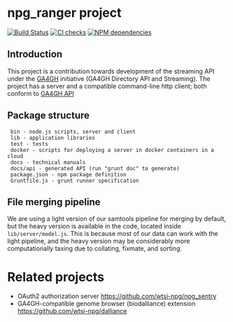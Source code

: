 # npg_ranger project

[![Build Status](https://travis-ci.org/wtsi-npg/npg_ranger.svg?branch=master)](https://travis-ci.org/wtsi-npg/npg_ranger)
[![CI checks](https://github.com/wtsi-npg/npg_ranger/actions/workflows/ci.yml/badge.svg)](https://github.com/wtsi-npg/npg_ranger/actions/workflows/ci.yml)
[![NPM dependencies](https://david-dm.org/wtsi-npg/npg_ranger.svg)](https://david-dm.org/wtsi-npg/npg_ranger)

## Introduction

This project is a contribution towards development of the streaming API under the
[GA4GH](http://ga4gh.org) initiative (GA4GH Directory API and Streaming). The project has
a server and a compatible command-line http client; both conform to [GA4GH API](https://github.com/samtools/hts-specs/blob/master/htsget.md)

## Package structure

```
 bin - node.js scripts, server and client
 lib - application libraries
 test - tests
 docker - scripts for deploying a server in docker containers in a cloud 
 docs - technical manuals
 docs/api - generated API (run "grunt doc" to generate)
 package.json - npm package definition
 Gruntfile.js - grunt runner specification
```

## File merging pipeline

We are using a light version of our samtools pipeline for merging by default, but the heavy version is available in the code, located inside `lib/server/model.js`.
This is because most of our data can work with the light pipeline, and the heavy version may be considerably more computationally taxing due to collating, fixmate, and sorting.

# Related projects

 - OAuth2 authorization server https://github.com/wtsi-npg/npg_sentry
 - GA4GH-compatible genome browser (biodalliance) extension https://github.com/wtsi-npg/dalliance
